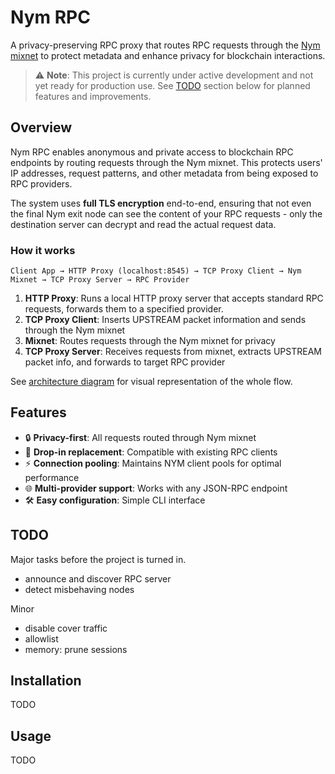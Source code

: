 # Nym RPC

A privacy-preserving RPC proxy that routes RPC requests through the [Nym mixnet](https://nym.com/) to protect metadata and enhance privacy for blockchain interactions.

> ⚠️ **Note**: This project is currently under active development and not yet ready for production use. See [TODO](#todo) section below for planned features and improvements.

## Overview

Nym RPC enables anonymous and private access to blockchain RPC endpoints by routing requests through the Nym mixnet. This protects users' IP addresses, request patterns, and other metadata from being exposed to RPC providers.

The system uses **full TLS encryption** end-to-end, ensuring that not even the final Nym exit node can see the content of your RPC requests - only the destination server can decrypt and read the actual request data.

### How it works

```
Client App → HTTP Proxy (localhost:8545) → TCP Proxy Client → Nym Mixnet → TCP Proxy Server → RPC Provider
```

1. **HTTP Proxy**: Runs a local HTTP proxy server that accepts standard RPC requests, forwards them to a specified provider.
2. **TCP Proxy Client**: Inserts UPSTREAM packet information and sends through the Nym mixnet
3. **Mixnet**: Routes requests through the Nym mixnet for privacy
4. **TCP Proxy Server**: Receives requests from mixnet, extracts UPSTREAM packet info, and forwards to target RPC provider

See [architecture diagram](./docs/architecture_diagram.mmd) for visual representation of the whole flow.

## Features

- 🔒 **Privacy-first**: All requests routed through Nym mixnet
- 🚀 **Drop-in replacement**: Compatible with existing RPC clients
- ⚡ **Connection pooling**: Maintains NYM client pools for optimal performance
- 🌐 **Multi-provider support**: Works with any JSON-RPC endpoint
- 🛠️ **Easy configuration**: Simple CLI interface

## TODO

Major tasks before the project is turned in.

- announce and discover RPC server
- detect misbehaving nodes

Minor

- disable cover traffic
- allowlist
- memory: prune sessions

## Installation

TODO

## Usage

TODO
